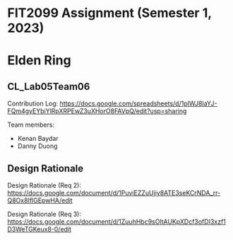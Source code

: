 # FIT2099 Assignment (Semester 1, 2023)
# Elden Ring

## CL_Lab05Team06
Contribution Log:
https://docs.google.com/spreadsheets/d/1pIWJ8laYJ-FQm4gyEYbiYlRpXRPEwZ3uXHorO8FAVpQ/edit?usp=sharing

Team members:
- Kenan Baydar
- Danny Duong

## Design Rationale
Design Rationale (Req 2): https://docs.google.com/document/d/1PuviEZZuUjiy8ATE3seKCrNDA_rr-Q8Ox8IflGEpwHA/edit

Design Rationale (Req 3): https://docs.google.com/document/d/1ZuuhHbc9sOltAUKpXDcf3ofDI3xzf1D3WeTGKeux8-0/edit
